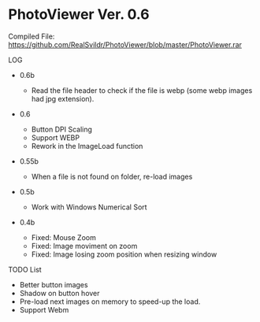 # PhotoViewer Ver. 0.6


Compiled File: https://github.com/RealSvildr/PhotoViewer/blob/master/PhotoViewer.rar

LOG
 * 0.6b
   * Read the file header to check if the file is webp (some webp images had jpg extension).
 * 0.6
   * Button DPI Scaling
   * Support WEBP
   * Rework in the ImageLoad function
 * 0.55b
   * When a file is not found on folder, re-load images
   
 * 0.5b
   * Work with Windows Numerical Sort
   
 * 0.4b
   * Fixed: Mouse Zoom
   * Fixed: Image moviment on zoom
   * Fixed: Image losing zoom position when resizing window


TODO List
 * Better button images
 * Shadow on button hover
 * Pre-load next images on memory to speed-up the load.
 * Support Webm
